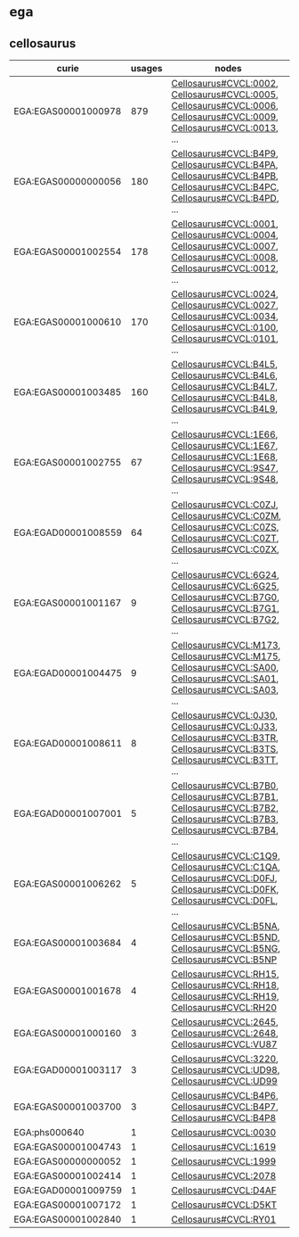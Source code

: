 # `ega`

## cellosaurus

| curie               |   usages | nodes                                                                                                                                                                                                                                                                                                                                                                                                          |
|---------------------|----------|----------------------------------------------------------------------------------------------------------------------------------------------------------------------------------------------------------------------------------------------------------------------------------------------------------------------------------------------------------------------------------------------------------------|
| EGA:EGAS00001000978 |      879 | [Cellosaurus#CVCL:0002](http://purl.obolibrary.org/obo/Cellosaurus#CVCL_0002), [Cellosaurus#CVCL:0005](http://purl.obolibrary.org/obo/Cellosaurus#CVCL_0005), [Cellosaurus#CVCL:0006](http://purl.obolibrary.org/obo/Cellosaurus#CVCL_0006), [Cellosaurus#CVCL:0009](http://purl.obolibrary.org/obo/Cellosaurus#CVCL_0009), [Cellosaurus#CVCL:0013](http://purl.obolibrary.org/obo/Cellosaurus#CVCL_0013), ... |
| EGA:EGAS00000000056 |      180 | [Cellosaurus#CVCL:B4P9](http://purl.obolibrary.org/obo/Cellosaurus#CVCL_B4P9), [Cellosaurus#CVCL:B4PA](http://purl.obolibrary.org/obo/Cellosaurus#CVCL_B4PA), [Cellosaurus#CVCL:B4PB](http://purl.obolibrary.org/obo/Cellosaurus#CVCL_B4PB), [Cellosaurus#CVCL:B4PC](http://purl.obolibrary.org/obo/Cellosaurus#CVCL_B4PC), [Cellosaurus#CVCL:B4PD](http://purl.obolibrary.org/obo/Cellosaurus#CVCL_B4PD), ... |
| EGA:EGAS00001002554 |      178 | [Cellosaurus#CVCL:0001](http://purl.obolibrary.org/obo/Cellosaurus#CVCL_0001), [Cellosaurus#CVCL:0004](http://purl.obolibrary.org/obo/Cellosaurus#CVCL_0004), [Cellosaurus#CVCL:0007](http://purl.obolibrary.org/obo/Cellosaurus#CVCL_0007), [Cellosaurus#CVCL:0008](http://purl.obolibrary.org/obo/Cellosaurus#CVCL_0008), [Cellosaurus#CVCL:0012](http://purl.obolibrary.org/obo/Cellosaurus#CVCL_0012), ... |
| EGA:EGAS00001000610 |      170 | [Cellosaurus#CVCL:0024](http://purl.obolibrary.org/obo/Cellosaurus#CVCL_0024), [Cellosaurus#CVCL:0027](http://purl.obolibrary.org/obo/Cellosaurus#CVCL_0027), [Cellosaurus#CVCL:0034](http://purl.obolibrary.org/obo/Cellosaurus#CVCL_0034), [Cellosaurus#CVCL:0100](http://purl.obolibrary.org/obo/Cellosaurus#CVCL_0100), [Cellosaurus#CVCL:0101](http://purl.obolibrary.org/obo/Cellosaurus#CVCL_0101), ... |
| EGA:EGAS00001003485 |      160 | [Cellosaurus#CVCL:B4L5](http://purl.obolibrary.org/obo/Cellosaurus#CVCL_B4L5), [Cellosaurus#CVCL:B4L6](http://purl.obolibrary.org/obo/Cellosaurus#CVCL_B4L6), [Cellosaurus#CVCL:B4L7](http://purl.obolibrary.org/obo/Cellosaurus#CVCL_B4L7), [Cellosaurus#CVCL:B4L8](http://purl.obolibrary.org/obo/Cellosaurus#CVCL_B4L8), [Cellosaurus#CVCL:B4L9](http://purl.obolibrary.org/obo/Cellosaurus#CVCL_B4L9), ... |
| EGA:EGAS00001002755 |       67 | [Cellosaurus#CVCL:1E66](http://purl.obolibrary.org/obo/Cellosaurus#CVCL_1E66), [Cellosaurus#CVCL:1E67](http://purl.obolibrary.org/obo/Cellosaurus#CVCL_1E67), [Cellosaurus#CVCL:1E68](http://purl.obolibrary.org/obo/Cellosaurus#CVCL_1E68), [Cellosaurus#CVCL:9S47](http://purl.obolibrary.org/obo/Cellosaurus#CVCL_9S47), [Cellosaurus#CVCL:9S48](http://purl.obolibrary.org/obo/Cellosaurus#CVCL_9S48), ... |
| EGA:EGAD00001008559 |       64 | [Cellosaurus#CVCL:C0ZJ](http://purl.obolibrary.org/obo/Cellosaurus#CVCL_C0ZJ), [Cellosaurus#CVCL:C0ZM](http://purl.obolibrary.org/obo/Cellosaurus#CVCL_C0ZM), [Cellosaurus#CVCL:C0ZS](http://purl.obolibrary.org/obo/Cellosaurus#CVCL_C0ZS), [Cellosaurus#CVCL:C0ZT](http://purl.obolibrary.org/obo/Cellosaurus#CVCL_C0ZT), [Cellosaurus#CVCL:C0ZX](http://purl.obolibrary.org/obo/Cellosaurus#CVCL_C0ZX), ... |
| EGA:EGAS00001001167 |        9 | [Cellosaurus#CVCL:6G24](http://purl.obolibrary.org/obo/Cellosaurus#CVCL_6G24), [Cellosaurus#CVCL:6G25](http://purl.obolibrary.org/obo/Cellosaurus#CVCL_6G25), [Cellosaurus#CVCL:B7G0](http://purl.obolibrary.org/obo/Cellosaurus#CVCL_B7G0), [Cellosaurus#CVCL:B7G1](http://purl.obolibrary.org/obo/Cellosaurus#CVCL_B7G1), [Cellosaurus#CVCL:B7G2](http://purl.obolibrary.org/obo/Cellosaurus#CVCL_B7G2), ... |
| EGA:EGAD00001004475 |        9 | [Cellosaurus#CVCL:M173](http://purl.obolibrary.org/obo/Cellosaurus#CVCL_M173), [Cellosaurus#CVCL:M175](http://purl.obolibrary.org/obo/Cellosaurus#CVCL_M175), [Cellosaurus#CVCL:SA00](http://purl.obolibrary.org/obo/Cellosaurus#CVCL_SA00), [Cellosaurus#CVCL:SA01](http://purl.obolibrary.org/obo/Cellosaurus#CVCL_SA01), [Cellosaurus#CVCL:SA03](http://purl.obolibrary.org/obo/Cellosaurus#CVCL_SA03), ... |
| EGA:EGAD00001008611 |        8 | [Cellosaurus#CVCL:0J30](http://purl.obolibrary.org/obo/Cellosaurus#CVCL_0J30), [Cellosaurus#CVCL:0J33](http://purl.obolibrary.org/obo/Cellosaurus#CVCL_0J33), [Cellosaurus#CVCL:B3TR](http://purl.obolibrary.org/obo/Cellosaurus#CVCL_B3TR), [Cellosaurus#CVCL:B3TS](http://purl.obolibrary.org/obo/Cellosaurus#CVCL_B3TS), [Cellosaurus#CVCL:B3TT](http://purl.obolibrary.org/obo/Cellosaurus#CVCL_B3TT), ... |
| EGA:EGAD00001007001 |        5 | [Cellosaurus#CVCL:B7B0](http://purl.obolibrary.org/obo/Cellosaurus#CVCL_B7B0), [Cellosaurus#CVCL:B7B1](http://purl.obolibrary.org/obo/Cellosaurus#CVCL_B7B1), [Cellosaurus#CVCL:B7B2](http://purl.obolibrary.org/obo/Cellosaurus#CVCL_B7B2), [Cellosaurus#CVCL:B7B3](http://purl.obolibrary.org/obo/Cellosaurus#CVCL_B7B3), [Cellosaurus#CVCL:B7B4](http://purl.obolibrary.org/obo/Cellosaurus#CVCL_B7B4), ... |
| EGA:EGAS00001006262 |        5 | [Cellosaurus#CVCL:C1Q9](http://purl.obolibrary.org/obo/Cellosaurus#CVCL_C1Q9), [Cellosaurus#CVCL:C1QA](http://purl.obolibrary.org/obo/Cellosaurus#CVCL_C1QA), [Cellosaurus#CVCL:D0FJ](http://purl.obolibrary.org/obo/Cellosaurus#CVCL_D0FJ), [Cellosaurus#CVCL:D0FK](http://purl.obolibrary.org/obo/Cellosaurus#CVCL_D0FK), [Cellosaurus#CVCL:D0FL](http://purl.obolibrary.org/obo/Cellosaurus#CVCL_D0FL), ... |
| EGA:EGAS00001003684 |        4 | [Cellosaurus#CVCL:B5NA](http://purl.obolibrary.org/obo/Cellosaurus#CVCL_B5NA), [Cellosaurus#CVCL:B5ND](http://purl.obolibrary.org/obo/Cellosaurus#CVCL_B5ND), [Cellosaurus#CVCL:B5NG](http://purl.obolibrary.org/obo/Cellosaurus#CVCL_B5NG), [Cellosaurus#CVCL:B5NP](http://purl.obolibrary.org/obo/Cellosaurus#CVCL_B5NP)                                                                                     |
| EGA:EGAS00001001678 |        4 | [Cellosaurus#CVCL:RH15](http://purl.obolibrary.org/obo/Cellosaurus#CVCL_RH15), [Cellosaurus#CVCL:RH18](http://purl.obolibrary.org/obo/Cellosaurus#CVCL_RH18), [Cellosaurus#CVCL:RH19](http://purl.obolibrary.org/obo/Cellosaurus#CVCL_RH19), [Cellosaurus#CVCL:RH20](http://purl.obolibrary.org/obo/Cellosaurus#CVCL_RH20)                                                                                     |
| EGA:EGAS00001000160 |        3 | [Cellosaurus#CVCL:2645](http://purl.obolibrary.org/obo/Cellosaurus#CVCL_2645), [Cellosaurus#CVCL:2648](http://purl.obolibrary.org/obo/Cellosaurus#CVCL_2648), [Cellosaurus#CVCL:VU87](http://purl.obolibrary.org/obo/Cellosaurus#CVCL_VU87)                                                                                                                                                                    |
| EGA:EGAD00001003117 |        3 | [Cellosaurus#CVCL:3220](http://purl.obolibrary.org/obo/Cellosaurus#CVCL_3220), [Cellosaurus#CVCL:UD98](http://purl.obolibrary.org/obo/Cellosaurus#CVCL_UD98), [Cellosaurus#CVCL:UD99](http://purl.obolibrary.org/obo/Cellosaurus#CVCL_UD99)                                                                                                                                                                    |
| EGA:EGAS00001003700 |        3 | [Cellosaurus#CVCL:B4P6](http://purl.obolibrary.org/obo/Cellosaurus#CVCL_B4P6), [Cellosaurus#CVCL:B4P7](http://purl.obolibrary.org/obo/Cellosaurus#CVCL_B4P7), [Cellosaurus#CVCL:B4P8](http://purl.obolibrary.org/obo/Cellosaurus#CVCL_B4P8)                                                                                                                                                                    |
| EGA:phs000640       |        1 | [Cellosaurus#CVCL:0030](http://purl.obolibrary.org/obo/Cellosaurus#CVCL_0030)                                                                                                                                                                                                                                                                                                                                  |
| EGA:EGAS00001004743 |        1 | [Cellosaurus#CVCL:1619](http://purl.obolibrary.org/obo/Cellosaurus#CVCL_1619)                                                                                                                                                                                                                                                                                                                                  |
| EGA:EGAS00000000052 |        1 | [Cellosaurus#CVCL:1999](http://purl.obolibrary.org/obo/Cellosaurus#CVCL_1999)                                                                                                                                                                                                                                                                                                                                  |
| EGA:EGAS00001002414 |        1 | [Cellosaurus#CVCL:2078](http://purl.obolibrary.org/obo/Cellosaurus#CVCL_2078)                                                                                                                                                                                                                                                                                                                                  |
| EGA:EGAD00001009759 |        1 | [Cellosaurus#CVCL:D4AF](http://purl.obolibrary.org/obo/Cellosaurus#CVCL_D4AF)                                                                                                                                                                                                                                                                                                                                  |
| EGA:EGAS00001007172 |        1 | [Cellosaurus#CVCL:D5KT](http://purl.obolibrary.org/obo/Cellosaurus#CVCL_D5KT)                                                                                                                                                                                                                                                                                                                                  |
| EGA:EGAS00001002840 |        1 | [Cellosaurus#CVCL:RY01](http://purl.obolibrary.org/obo/Cellosaurus#CVCL_RY01)                                                                                                                                                                                                                                                                                                                                  |

